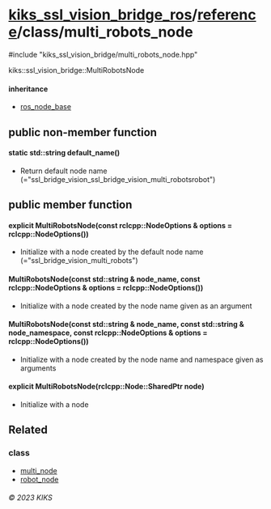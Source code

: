 # [kiks_ssl_vision_bridge_ros](../../../README.md)/[reference](../index.md)/class/multi_robots_node

#include "kiks_ssl_vision_bridge/multi_robots_node.hpp"

kiks::ssl_vision_bridge::MultiRobotsNode

#### inheritance
- [ros_node_base](ros_node_base.md)

## public non-member function

#### static std::string default_name()
- Return default node name (="ssl_bridge_vision_ssl_bridge_vision_multi_robotsrobot")

## public member function

#### explicit MultiRobotsNode(const rclcpp::NodeOptions & options = rclcpp::NodeOptions())
- Initialize with a node created by the default node name (="ssl_bridge_vision_multi_robots")

#### MultiRobotsNode(const std::string & node_name, const rclcpp::NodeOptions & options = rclcpp::NodeOptions())
- Initialize with a node created by the node name given as an argument

#### MultiRobotsNode(const std::string & node_name, const std::string & node_namespace, const rclcpp::NodeOptions & options = rclcpp::NodeOptions())
- Initialize with a node created by the node name and namespace given as arguments

#### explicit MultiRobotsNode(rclcpp::Node::SharedPtr node)
- Initialize with a node

## Related

### class
- [multi_node](multi_node.md)
- [robot_node](robot_node.md)

###### &copy; 2023 KIKS